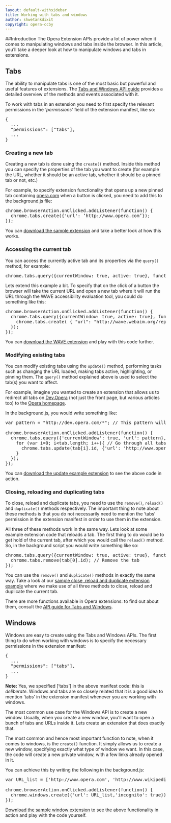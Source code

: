 ```yaml
---
layout: default-withsidebar
title: Working with tabs and windows
author: shwetankdixit
copyright: opera-ccby
---
```


##Introduction
The Opera Extension APIs provide a lot of power when it comes to manipulating windows and tabs inside the browser. In this article, you’ll take a deeper look at how to manipulate windows and tabs in extensions.

## Tabs
The ability to manipulate tabs is one of the most basic but powerful and useful features of extensions. The [Tabs and Windows API guide](tabs.html) provides a detailed overview of the methods and events associated with it.

To work with tabs in an extension you need to first specify the relevant permissions in the *‘permissions’* field of the extension manifest, like so:

<pre class="prettyprint">{
  ...
  "permissions": ["tabs"],
  ...
}</pre>


### Creating a new tab
Creating a new tab is done using the `create()` method. Inside this method you can specify the properties of the tab you want to create (for example the URL, whether it should be an active tab, whether it should be a pinned tab or not, etc.)

For example, to specify extension functionality that opens up a new pinned tab containing [opera.com](http://www.opera.com) when a button is clicked, you need to add this to the background.js file:

<pre class="prettyprint">chrome.browserAction.onClicked.addListener(function() {
  chrome.tabs.create({'url': ‘http://www.opera.com’});
});</pre>


You can [download the sample extension](samples/WinTabs-CreateATab.nex) and take a better look at how this works.

### Accessing the current tab
You can access the currently active tab and its properties via the `query()` method, for example:

<pre class="prettyprint">chrome.tabs.query({currentWindow: true, active: true}, function(tab)</pre>

Lets extend this example a bit. To specify that on the click of a button the browser will take the current URL and open a new tab where it will run the URL through the WAVE accessibility evaluation tool, you could do something like this:


<pre class="prettyprint">chrome.browserAction.onClicked.addListener(function() {
  chrome.tabs.query({currentWindow: true, active: true}, function(tab) {
    chrome.tabs.create( { "url": "http://wave.webaim.org/report?url=" +tab[0].url } );
  });
});</pre>

You can [download the WAVE extension](samples/WinTabs-Wave.nex) and play with this code further.

### Modifying existing tabs
You can modify existing tabs using the `update()` method, performing tasks such as changing the URL loaded, making tabs active, highlighting, or pinning them. The `query()` method explained above is used to select the tab(s) you want to affect.

For example, imagine you wanted to create an extension that allows us to redirect all tabs on [Dev.Opera](http://dev.opera.com) (not just the front page, but various articles too) to the [Opera homepage](http://www.opera.com).

In the background.js, you would write something like:

<pre class="prettyprint">var pattern = "http://dev.opera.com/*"; // This pattern will match all tabs that point to URLs on dev.opera.com including subdomains if any

chrome.browserAction.onClicked.addListener(function() {
  chrome.tabs.query({'currentWindow': true, 'url': pattern}, function(tab) { // This will match all tabs to the pattern we specified
    for (var i=0; i&lt;tab.length; i++){ // Go through all tabs that match the URL pattern
      chrome.tabs.update(tab[i].id, {'url': 'http://www.opera.com'}); // Update those tabs to point to the new URL, which is the opera homepage
    }
  });
});</pre>

 You can [download the update example extension](samples/WinTabs-UpdateTab.nex) to see the above code in action.

### Closing, reloading and duplicating tabs
To close, reload and duplicate tabs, you need to use the `remove()`, `reload()` and `duplicate()` methods respectively. The important thing to note about these methods is that you do not necessarily need to mention the ‘tabs’ permission in the extension manifest in order to use them in the extension.

All three of these methods work in the same way. Lets look at some example extension code that reloads a tab. The first thing to do would be to get hold of the current tab, after which you would call the `reload()` method. So, in the background script you would write something like so:

<pre class="prettyprint">chrome.tabs.query({currentWindow: true, active: true}, function(tab){ // Get the current tab
  chrome.tabs.remove(tab[0].id); // Remove the tab
});</pre>

You can use the `remove()` and `duplicate()` methods in exactly the same way. Take a look at our [sample close, reload and duplicate extension example](samples/WinTabs-CloseReloadDuplicate.nex) where we make use of all three methods to close, reload and duplicate the current tab.

There are more functions available in Opera extensions: to find out about them, consult the [API guide for Tabs and Windows](tut_tab_window.html).

## Windows

Windows are easy to create using the Tabs and Windows APIs. The first thing to do when working with windows is to specify the necessary permissions in the extension manifest:

<pre class="prettyprint">{
  ...
  "permissions": ["tabs"],
  ...
}</pre>

**Note:** Yes, we specified \[‘tabs’] in the above manifest code: this is *deliberate*. Windows and tabs are so closely related that it is a good idea to mention ‘tabs’ in the extension manifest whenever you are working with windows.

The most common use case for the Windows API is to create a new window. Usually, when you create a new window, you'll want to open a bunch of tabs and URLs inside it. Lets create an extension that does exactly that.

The most common and hence most important function to note, when it comes to windows, is the `create()` function. It simply allows us to create a new window, specifying exactly what type of window we want. In this case, the code will create a new private window, with a few links already opened in it.

You can achieve this by writing the following in the background.js:

<pre class="prettyprint">var URL_list = ['http://www.opera.com', 'http://www.wikipedia.org', 'http://www.google.com'];//The list of URLs to load in the new window

chrome.browserAction.onClicked.addListener(function() {
  chrome.windows.create({'url': URL_list,'incognito': true});
});</pre>

[Download the sample window extension](samples/WinTabs-PrivateWindow.nex) to see the above functionality in action and play with the code yourself.

